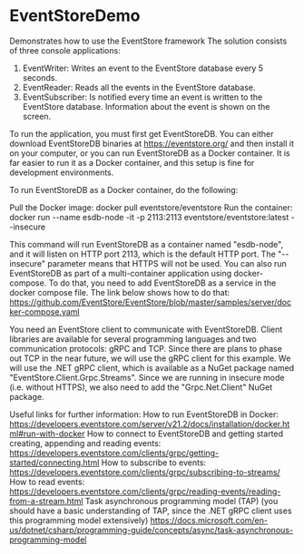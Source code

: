 # EventStoreDemo
Demonstrates how to use the EventStore framework
The solution consists of three console applications:

1. EventWriter: Writes an event to the EventStore database every 5 seconds.
2. EventReader: Reads all the events in the EventStore database.
3. EventSubscriber: Is notified every time an event is written to the EventStore database. Information about the event is shown on the screen.

To run the application, you must first get EventStoreDB. You can either download EventStoreDB binaries at https://eventstore.org/ and then install it on your computer, or you can run EventStoreDB as a Docker container.
It is far easier to run it as a Docker container, and this setup is fine for development environments.

To run EventStoreDB as a Docker container, do the following:

Pull the Docker image: docker pull eventstore/eventstore
Run the container: docker run --name esdb-node -it -p 2113:2113 eventstore/eventstore:latest --insecure

This command will run EventStoreDB as a container named "esdb-node", and it will listen on HTTP port 2113, which is the default HTTP port. The "--insecure" parameter means that HTTPS will not be used.
You can also run EventStoreDB as part of a multi-container application using docker-compose. To do that, you need to add EventStoreDB as a service in the docker compose file. The link below shows how to do that:
https://github.com/EventStore/EventStore/blob/master/samples/server/docker-compose.yaml

You need an EventStore client to communicate with EventStoreDB. Client libraries are available for several programming languages and two communication protocols: gRPC and TCP.
Since there are plans to phase out TCP in the near future, we will use the gRPC client for this example.
We will use the .NET gRPC client, which is available as a NuGet package named "EventStore.Client.Grpc.Streams". Since we are running in insecure mode (i.e. without HTTPS), we also need to add the "Grpc.Net.Client" NuGet package.

Useful links for further information:
How to run EventStoreDB in Docker: https://developers.eventstore.com/server/v21.2/docs/installation/docker.html#run-with-docker
How to connect to EventStoreDB and getting started creating, appending and reading events: https://developers.eventstore.com/clients/grpc/getting-started/connecting.html
How to subscribe to events: https://developers.eventstore.com/clients/grpc/subscribing-to-streams/
How to read events: https://developers.eventstore.com/clients/grpc/reading-events/reading-from-a-stream.html
Task asynchronous programming model (TAP) (you should have a basic understanding of TAP, since the .NET gRPC client uses this programming model extensively) https://docs.microsoft.com/en-us/dotnet/csharp/programming-guide/concepts/async/task-asynchronous-programming-model


